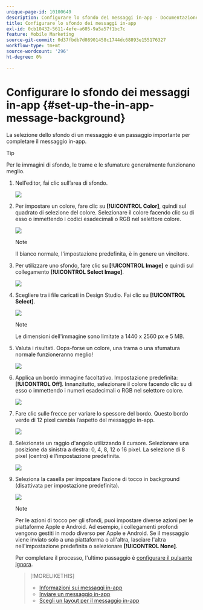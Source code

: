 ```yaml
---
unique-page-id: 10100649
description: Configurare lo sfondo dei messaggi in-app - Documentazione Marketo - Documentazione del prodotto
title: Configurare lo sfondo dei messaggi in-app
exl-id: 0cb10432-5611-4efe-a605-9a5a57f1bc7c
feature: Mobile Marketing
source-git-commit: 0d37fbdb7d08901458c1744dc68893e155176327
workflow-type: tm+mt
source-wordcount: '296'
ht-degree: 0%

---
```


# Configurare lo sfondo dei messaggi in-app {#set-up-the-in-app-message-background}

La selezione dello sfondo di un messaggio è un passaggio importante per completare il messaggio in-app.

>[!TIP]
>
>Per le immagini di sfondo, le trame e le sfumature generalmente funzionano meglio.

1. Nell’editor, fai clic sull’area di sfondo.

   ![](assets/image2016-5-9-8-3a38-3a1.png)

1. Per impostare un colore, fare clic su **[!UICONTROL Color]**, quindi sul quadrato di selezione del colore. Selezionare il colore facendo clic su di esso o immettendo i codici esadecimali o RGB nel selettore colore.

   ![](assets/image2016-5-9-8-3a46-3a59.png)

   >[!NOTE]
   >
   >Il bianco normale, l&#39;impostazione predefinita, è in genere un vincitore.

1. Per utilizzare uno sfondo, fare clic su **[!UICONTROL Image]** e quindi sul collegamento **[!UICONTROL Select Image]**.

   ![](assets/image2016-5-9-8-3a52-3a43.png)

1. Scegliere tra i file caricati in Design Studio. Fai clic su **[!UICONTROL Select]**.

   ![](assets/image2016-5-9-9-3a0-3a2.png)

   >[!NOTE]
   >
   >Le dimensioni dell&#39;immagine sono limitate a 1440 x 2560 px e 5 MB.

1. Valuta i risultati. Oops-forse un colore, una trama o una sfumatura normale funzioneranno meglio!

   ![](assets/image2016-5-9-9-3a2-3a33.png)

1. Applica un bordo immagine facoltativo. Impostazione predefinita: **[!UICONTROL Off]**. Innanzitutto, selezionare il colore facendo clic su di esso o immettendo i numeri esadecimali o RGB nel selettore colore.

   ![](assets/image2016-5-9-9-3a54-3a8.png)

1. Fare clic sulle frecce per variare lo spessore del bordo. Questo bordo verde di 12 pixel cambia l’aspetto del messaggio in-app.

   ![](assets/image2016-5-9-9-3a58-3a38.png)

1. Selezionate un raggio d&#39;angolo utilizzando il cursore. Selezionare una posizione da sinistra a destra: 0, 4, 8, 12 o 16 pixel. La selezione di 8 pixel (centro) è l&#39;impostazione predefinita.

   ![](assets/image2016-5-6-9-3a39-3a28.png)

1. Seleziona la casella per impostare l’azione di tocco in background (disattivata per impostazione predefinita).

   ![](assets/image2016-5-9-10-3a6-3a10.png)

   >[!NOTE]
   >
   >Per le azioni di tocco per gli sfondi, puoi impostare diverse azioni per le piattaforme Apple e Android. Ad esempio, i collegamenti profondi vengono gestiti in modo diverso per Apple e Android. Se il messaggio viene inviato solo a una piattaforma o all&#39;altra, lasciare l&#39;altra nell&#39;impostazione predefinita o selezionare **[!UICONTROL None]**.

   Per completare il processo, l&#39;ultimo passaggio è [configurare il pulsante Ignora](/help/marketo/product-docs/mobile-marketing/in-app-messages/creating-in-app-messages/set-up-the-dismiss-button-and-approve-the-message.md).

   >[!MORELIKETHIS]
   >
   >* [Informazioni sui messaggi in-app](/help/marketo/product-docs/mobile-marketing/in-app-messages/understanding-in-app-messages.md)
   >* [Inviare un messaggio in-app](/help/marketo/product-docs/mobile-marketing/in-app-messages/sending-your-in-app-message/send-your-in-app-message.md)
   >* [Scegli un layout per il messaggio in-app](/help/marketo/product-docs/mobile-marketing/in-app-messages/creating-in-app-messages/choose-a-layout-for-your-in-app-message.md)
